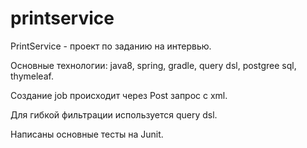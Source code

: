 # printservice

PrintService - проект по заданию на интервью.

Основные технологии: java8, spring, gradle, query dsl, postgree sql, thymeleaf.

Создание job происходит через Post запрос с xml. 

Для гибкой фильтрации используется query dsl.

Написаны основные тесты на Junit.
